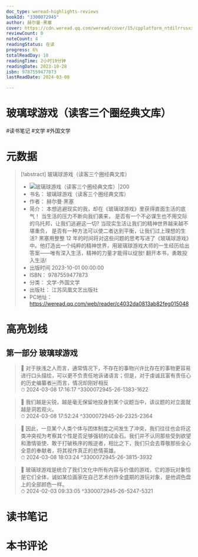 ```yaml
---
doc_type: weread-highlights-reviews
bookId: "3300072945"
author: 赫尔曼·黑塞
cover: https://cdn.weread.qq.com/weread/cover/15/cpplatform_ntdilrrssxxtd4jlcv1btk/t7_cpplatform_ntdilrrssxxtd4jlcv1btk1696748113.jpg
reviewCount: 0
noteCount: 4
readingStatus: 在读
progress: 6%
totalReadDay: 10
readingTime: 2小时19分钟
readingDate: 2023-10-28
isbn: 9787559477873
lastReadDate: 2024-03-08

---
```


# 玻璃球游戏（读客三个圈经典文库）


#读书笔记 #文学 #外国文学

# 元数据
> [!abstract] 玻璃球游戏（读客三个圈经典文库）
> - ![ 玻璃球游戏（读客三个圈经典文库）|200](https://cdn.weread.qq.com/weread/cover/15/cpplatform_ntdilrrssxxtd4jlcv1btk/t7_cpplatform_ntdilrrssxxtd4jlcv1btk1696748113.jpg)
> - 书名： 玻璃球游戏（读客三个圈经典文库）
> - 作者： 赫尔曼·黑塞
> - 简介： 本想逃避现实的我，却在《玻璃球游戏》里获得直面生活的底气！
当生活的压力不断向我们袭来，
是否有一个不必谋生也不用交际的乌托邦，让我们逃避这一切?
当现实生活让我们的精神世界越来越不堪重负，
是否有一种方法可以使二者达到平衡，让我们过上理想的生活?
黑塞用整整 12 年的时间将对这些问题的思考写进了《玻璃球游戏》中。他打造出一个纯粹的精神世界，用玻璃球游戏大师的一生经历给出答案——唯有深入生活，精神的力量才能得以绽放!
翻开本书，勇敢投入生活!
> - 出版时间 2023-10-01 00:00:00
> - ISBN： 9787559477873
> - 分类： 文学-外国文学
> - 出版社： 江苏凤凰文艺出版社
> - PC地址：https://weread.qq.com/web/reader/c4032da0813ab82feg015048

# 高亮划线


## 第一部分 玻璃球游戏

> 📌 对于肤浅之人而言，通常情况下，不存在的事物兴许比存在的事物更容易进行口头描绘，可以更不负责任地诉诸语言；但是，对于虔诚且富有责任心的历史编纂者￼而言，情况却刚好相反  
> ⏱ 2024-03-08 17:16:17 ^3300072945-26-1383-1622

> 📌 我们越是尖锐，越是毫无保留地投身到某个议题当中，该议题的对立面就越是洞若观火。  
> ⏱ 2024-03-08 17:52:24 ^3300072945-26-2325-2364

> 📌 因此，一旦某个人类个体与团体制度之间发生了冲突，我们往往也会将这类冲突视为考察其个性是否足够强韧的试金石。我们并不认同那些受到欲望和激情驱使、敢于打破秩序的叛逆者，相比之下，我们只会去尊敬那些全心全意的奉献者，将其视作真正的悲情英雄。  
> ⏱ 2024-03-08 18:03:24 ^3300072945-26-3815-3932

> 📌 玻璃球游戏是统合了我们文化中所有内容与价值的游戏，它的游玩对象恰是它们全体，诚如某位画家在自己艺术创作全盛期的游玩对象，是他调色盘上的全部颜色一样。  
> ⏱ 2024-02-03 09:33:05 ^3300072945-26-5247-5321



# 读书笔记




# 本书评论

